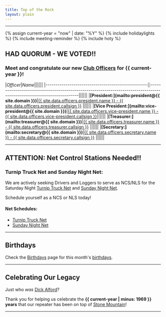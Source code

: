 ```yaml
---
title: Top of the Rock
layout: plain
---
```

---
{% assign current-year = "now" | date: "%Y" %}
{% include holidaylights %}
{% include meeting-reminder %}
{% include hoty %}

## HAD QUORUM - WE VOTED!! 
### Meet and congratulate our new [Club Officers](officers#club-officers) for {{ current-year }}!

|*Officer*|*Name*||||||
|---------------------------------------------------:|:------------------------------------------------------------------------------------------------------------------------||||||
|**[President:](mailto:president@{{ site.domain }})**|<a title="{{ site.data.officers.president.name }}" href="{{ site.qrz_url }}/{{ site.data.officers.president.callsign }}" target="_blank" rel="noopener">{{ site.data.officers.president.name }} - {{ site.data.officers.president.callsign }}</a>   ||||||
|**[Vice President:](mailto:vice-president@{{ site.domain }})**|<a title="{{ site.data.officers.vice-president.name }}" href="{{ site.qrz_url }}/{{ site.data.officers.vice-president.callsign }}" target="_blank" rel="noopener">{{ site.data.officers.vice-president.name }} - {{ site.data.officers.vice-president.callsign }}</a>||||||
|**[Treasurer:](mailto:treasurer@{{ site.domain }})**|<a title="{{ site.data.officers.treasurer.name }}" href="{{ site.qrz_url }}/{{ site.data.officers.treasurer.callsign }}" target="_blank" rel="noopener">{{ site.data.officers.treasurer.name }} - {{ site.data.officers.treasurer.callsign }}</a>     ||||||
|**[Secretary:](mailto:secretary@{{ site.domain }})**|<a title="{{ site.data.officers.secretary.name }}" href="{{ site.qrz_url }}/{{ site.data.officers.secretary.callsign }}" target="_blank" rel="noopener">{{ site.data.officers.secretary.name }} - {{ site.data.officers.secretary.callsign }}</a>             ||||||

---

## ATTENTION:  Net Control Stations Needed!!

### Turnip Truck Net and Sunday Night Net:
We are actively seeking Drivers and Loggers to serve as NCS/NLS for the Saturday Night [Turnip Truck Net](nets#turnip-truck-net) and [Sunday Night Net](nets#sunday-night-net).

Schedule yourself as a NCS or NLS today!

#### Net Schedules:
* <a title="Turnip Truck Net Schedule" href="{{ site.turnip_schedule }}" target="_blank" rel="noopener">Turnip Truck Net</a>
* <a title="Sunday Night Net" href="{{ site.sunday_schedule }}" target="_blank" rel="noopener">Sunday Night Net</a>

---

## Birthdays
Check the [Birthdays](birthdays#pdf) page for this month's [birthdays](birthdays#pdf).

---

## Celebrating Our Legacy
Just who _was_ [Dick Alford](who#who-was-dick-alford-w4boc)?

Thank you for helping us celebrate the **{{ current-year | minus: 1969 }} years** that our repeater has been on top of <a href="https://en.wikipedia.org/wiki/Stone_Mountain#Broadcast_tower" title="Stone Mountain" target="_blank" rel="noopener">Stone Mountain</a>!

---
